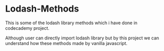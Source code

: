 # Lodash-Methods
This is some of the lodash library methods which i have done in codecademy project.

Although user can directly import lodash library but by this project we can understand how these methods made by vanilla javascript.
